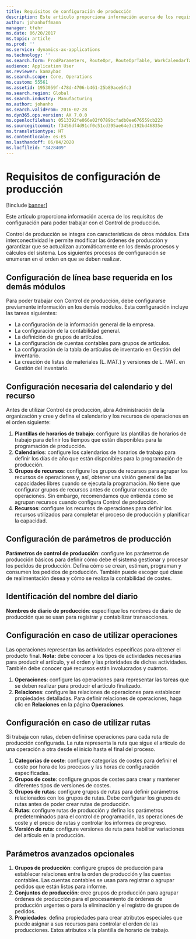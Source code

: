 ```yaml
---
title: Requisitos de configuración de producción
description: Este artículo proporciona información acerca de los requisitos de configuración para poder trabajar con el Control de producción.
author: johanhoffmann
manager: tfehr
ms.date: 06/20/2017
ms.topic: article
ms.prod: ''
ms.service: dynamics-ax-applications
ms.technology: ''
ms.search.form: ProdParameters, RouteOpr, RouteOprTable, WorkCalendarTable, WorkTimeTable, WrkCtrTable
audience: Application User
ms.reviewer: kamaybac
ms.search.scope: Core, Operations
ms.custom: 55561
ms.assetid: 1953059f-478d-4706-b461-25b89ace5fc3
ms.search.region: Global
ms.search.industry: Manufacturing
ms.author: johanho
ms.search.validFrom: 2016-02-28
ms.dyn365.ops.version: AX 7.0.0
ms.openlocfilehash: 0513392fe066e02f0789bcfadb0ee676559cb223
ms.sourcegitcommit: f3456df4d91cf0c51cd395ae64e3c192bd46835e
ms.translationtype: HT
ms.contentlocale: es-ES
ms.lasthandoff: 06/04/2020
ms.locfileid: "3428409"
---
```

# <a name="production-setup-requirements"></a>Requisitos de configuración de producción

[!include [banner](../includes/banner.md)]

Este artículo proporciona información acerca de los requisitos de configuración para poder trabajar con el Control de producción. 

Control de producción se integra con características de otros módulos. Esta interconectividad le permite modificar las órdenes de producción y garantizar que se actualizan automáticamente en los demás procesos y cálculos del sistema. Los siguientes procesos de configuración se enumeran en el orden en que se deben realizar.

## <a name="required-baseline-setup-in-other-modules"></a>Configuración de línea base requerida en los demás módulos
Para poder trabajar con Control de producción, debe configurarse previamente información en los demás módulos. Esta configuración incluye las tareas siguientes:

-   La configuración de la información general de la empresa.
-   La configuración de la contabilidad general.
-   La definición de grupos de artículos.
-   La configuración de cuentas contables para grupos de artículos.
-   La configuración de la tabla de artículos de inventario en Gestión del inventario.
-   La creación de listas de materiales (L. MAT.) y versiones de L. MAT. en Gestión del inventario.

## <a name="required-calendar-and-resource-setup"></a>Configuración necesaria del calendario y del recurso
Antes de utilizar Control de producción, abra Administración de la organización y cree y defina el calendario y los recursos de operaciones en el orden siguiente:

1.  **Plantillas de horarios de trabajo**: configure las plantillas de horarios de trabajo para definir los tiempos que están disponibles para la programación de producción.
2.  **Calendarios**: configure los calendarios de horarios de trabajo para definir los días de año que están disponibles para la programación de producción.
3.  **Grupos de recursos**: configure los grupos de recursos para agrupar los recursos de operaciones y, así, obtener una visión general de las capacidades libres cuando se ejecuta la programación. No tiene que configurar grupos de recursos antes de configurar recursos de operaciones. Sin embargo, recomendamos que entienda cómo se agrupan recursos cuando configura Control de producción.
4.  **Recursos**: configure los recursos de operaciones para definir los recursos utilizados para completar el proceso de producción y planificar la capacidad.

## <a name="required-production-parameters-setup"></a>Configuración de parámetros de producción
**Parámetros de control de producción**: configure los parámetros de producción básicos para definir cómo debe el sistema gestionar y procesar los pedidos de producción. Defina cómo se crean, estiman, programan y consumen los pedidos de producción. También puede escoger qué clase de realimentación desea y cómo se realiza la contabilidad de costes.

## <a name="required-journal-name-identification"></a>Identificación del nombre del diario
**Nombres de diario de producción**: especifique los nombres de diario de producción que se usan para registrar y contabilizar transacciones.

## <a name="setup-if-you-use-operations"></a>Configuración en caso de utilizar operaciones
Las operaciones representan las actividades específicas para obtener el producto final. **Nota:** debe conocer a los tipos de actividades necesarias para producir el artículo, y el orden y las prioridades de dichas actividades. También debe conocer qué recursos están involucrados y cuántos.

1.  **Operaciones**: configure las operaciones para representar las tareas que se deben realizar para producir el artículo finalizado.
2.  **Relaciones**: configure las relaciones de operaciones para establecer propiedades detalladas. Para definir relaciones de operaciones, haga clic en **Relaciones** en la página **Operaciones**.

## <a name="setup-if-you-use-routes"></a>Configuración en caso de utilizar rutas
Si trabaja con rutas, deben definirse operaciones para cada ruta de producción configurada. La ruta representa la ruta que sigue el artículo de una operación a otra desde el inicio hasta el final del proceso.

1.  **Categorías de coste**: configure categorías de costes para definir el coste por hora de los procesos y las horas de configuración especificadas.
2.  **Grupos de coste**: configure grupos de costes para crear y mantener diferentes tipos de versiones de costes.
3.  **Grupos de rutas**: configure grupos de rutas para definir parámetros relacionados con los grupos de rutas. Debe configurar los grupos de rutas antes de poder crear rutas de producción.
4.  **Rutas**: configure rutas de producción y defina los parámetros predeterminados para el control de programación, las operaciones de coste y el precio de rutas y controlar los informes de progreso.
5.  **Versión de ruta**: configure versiones de ruta para habilitar variaciones del artículo en la producción.

## <a name="optional-advanced-settings"></a>Parámetros avanzados opcionales
1.  **Grupos de producción**: configure grupos de producción para establecer relaciones entre la orden de producción y las cuentas contables. Las cuentas contables se usan para registrar o agrupar pedidos que están listos para informe.
2.  **Conjuntos de producción**: cree grupos de producción para agrupar órdenes de producción para el procesamiento de órdenes de producción urgentes o para la eliminación y el registro de grupos de pedidos.
3.  **Propiedades**: defina propiedades para crear atributos especiales que puede asignar a sus recursos para controlar el orden de las producciones. Estos atributos x la plantilla de horario de trabajo.




